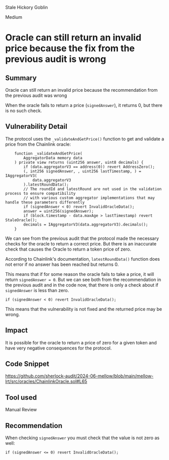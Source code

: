 Stale Hickory Goblin

Medium

# Oracle can still return an invalid price because the fix from the previous audit is wrong

## Summary

Oracle can still return an invalid price because the recommendation from the previous audit was wrong

When the oracle fails to return a price (`signedAnswer`), it returns 0, but there is no such check.

## Vulnerability Detail

The protocol uses the `_validateAndGetPrice()` function to get and validate a price from the Chainlink oracle:

```solidity
    function _validateAndGetPrice(
        AggregatorData memory data
    ) private view returns (uint256 answer, uint8 decimals) {
        if (data.aggregatorV3 == address(0)) revert AddressZero();
        (, int256 signedAnswer, , uint256 lastTimestamp, ) = IAggregatorV3(
            data.aggregatorV3
        ).latestRoundData();
        // The roundId and latestRound are not used in the validation process to ensure compatibility
        // with various custom aggregator implementations that may handle these parameters differently
        if (signedAnswer < 0) revert InvalidOracleData();
        answer = uint256(signedAnswer);
        if (block.timestamp - data.maxAge > lastTimestamp) revert StaleOracle();
        decimals = IAggregatorV3(data.aggregatorV3).decimals();
    }
```

We can see from the previous audit that the protocol made the necessary checks for the oracle to return a correct price. 
But there is an inaccurate check that causes the Oracle to return a token price of zero.

According to Chainlink's documentation, `latestRoundData()` function does not error if no answer has been reached but returns 0.

This means that if for some reason the oracle fails to take a price, it will return `signedAnswer = 0`. 
But we can see both from the recommendation in the previous audit and in the code now, that there is only a check about if `signedAnswer` is less than zero.

```solidity
if (signedAnswer < 0) revert InvalidOracleData();
```

This means that the vulnerability is not fixed and the returned price may be wrong.
## Impact

It is possible for the oracle to return a price of zero for a given token and have very negative consequences for the protocol. 

## Code Snippet

https://github.com/sherlock-audit/2024-06-mellow/blob/main/mellow-lrt/src/oracles/ChainlinkOracle.sol#L65

## Tool used

Manual Review

## Recommendation

When checking `signedAnswer` you must check that the value is not zero as well:

```solidity
if (signedAnswer <= 0) revert InvalidOracleData();
```
